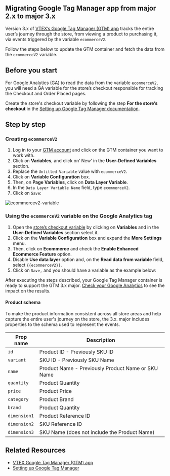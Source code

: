## Migrating Google Tag Manager app from major 2.x to major 3.x 

Version 3.x of [VTEX’s Google Tag Manager (GTM) app](https://developers.vtex.com/vtex-developer-docs/docs/vtex-google-tag-manager) tracks the entire user’s journey through the store, from viewing a product to purchasing it, via events triggered by the variable `ecommerceV2`. 

Follow the steps below to update the GTM container and fetch the data from the `ecommerceV2` variable.

## Before you start
For Google Analytics (GA) to read the data from the variable `ecommerceV2`, you will need a GA variable for the store’s checkout responsible for tracking the Checkout and Order Placed pages.

Create the store's checkout variable by following the step **For the store’s checkout** in the [Setting up Google Tag Manager documentation](https://developers.vtex.com/vtex-developer-docs/docs/vtex-io-documentation-setting-up-google-tag-manager#creating-variables).


## Step by step

### Creating `ecommerceV2`

1. Log in to your [GTM account](https://tagmanager.google.com) and click on the GTM container you want to work with.
2. Click on **Variables**, and click on’ New’ in the **User-Defined Variables** section.
3. Replace the `Untitled Variable` value with `ecommerceV2`.
4. Click on **Variable Configuration** box.
5. Then, on **Page Variables**, click on **Data Layer Variable**.
6. In the `Data Layer Variable Name` field, type `ecommerceV2`.
7. Click on `Save`:

![ecommercev2-variable](https://user-images.githubusercontent.com/67270558/137797960-9287770e-6e77-4088-b6ce-a7c4a0f0187c.png)


### Using the `ecommerceV2` variable on the Google Analytics tag

1. Open the [store’s checkout variable](#before-you-start) by clicking on **Variables** and in the **User-Defined Variables** section select it.
2. Click on the **Variable Configuration** box and expand the **More Settings** menu.
3. Then, click on **Ecommerce** and check the **Enable Enhanced Ecommerce Feature** option. 
4. Disable **Use data layer** option and, on the **Read data from variable** field, select `{{ecommerceV2}}`. 
5. Click on `Save,` and you should have a variable as the example below:


After executing the steps described, your Google Tag Manager container is ready to support the GTM 3.x major. [Check your Google Analytics](https://support.google.com/analytics/answer/1009692?hl=en) to see the impact on the results.

#### Product schema 

To make the product information consistent across all store areas and help capture the entire user's journey on the store, the 3.x. major includes properties to the schema used to represent the events.


| Prop name     | Description   |
| ------------- | ------------- | 
| `id`| Product ID - Previously SKU ID | 
| `variant`| SKU ID - Previously SKU Name|
| `name`| Product Name - Previously Product Name or SKU Name| 
| `quantity`| Product Quantity  |
| `price`| Product Price  |
| `category`| Product Brand  |
| `brand`| Product Quantity  |
| `dimension1`| Product Reference ID  |
| `dimension2`| SKU Reference ID   |
| `dimension3`| SKU Name (does not include the Product Name)  |


## Related Resources

- [VTEX Google Tag Manager (GTM) app](https://developers.vtex.com/vtex-developer-docs/docs/vtex-google-tag-manager)
- [Setting up Google Tag Manager](https://developers.vtex.com/vtex-developer-docs/docs/vtex-io-documentation-setting-up-google-tag-manager)
